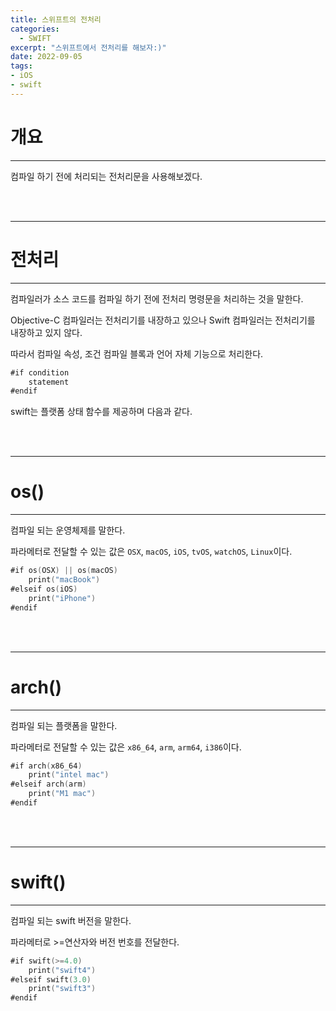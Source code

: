```yaml
---
title: 스위프트의 전처리
categories:
  - SWIFT
excerpt: "스위프트에서 전처리를 해보자:)"
date: 2022-09-05
tags:
- iOS
- swift
---
```




# 개요

---

컴파일 하기 전에 처리되는 전처리문을 사용해보겠다.


<br />
<br />

---

# 전처리

---

컴파일러가 소스 코드를 컴파일 하기 전에 전처리 명령문을 처리하는 것을 말한다.

Objective-C 컴파일러는 전처리기를 내장하고 있으나 Swift 컴파일러는 전처리기를 내장하고 있지 않다.

따라서 컴파일 속성, 조건 컴파일 블록과 언어 자체 기능으로 처리한다.

```swift
#if condition
    statement
#endif
```

swift는 플랫폼 상태 함수를 제공하며 다음과 같다.

<br />
<br />

---

# os()

---

컴파일 되는 운영체제를 말한다.

파라메터로 전달할 수 있는 값은 `OSX`, `macOS`, `iOS`, `tvOS`, `watchOS`, `Linux`이다.

```swift
#if os(OSX) || os(macOS)
    print("macBook")
#elseif os(iOS)
    print("iPhone")
#endif
```

<br />
<br />

---

# arch()

---

컴파일 되는 플랫폼을 말한다.

파라메터로 전달할 수 있는 값은 `x86_64`, `arm`, `arm64`, `i386`이다.


```swift
#if arch(x86_64)
    print("intel mac")
#elseif arch(arm)
    print("M1 mac")
#endif
```

<br />
<br />

---

# swift()

---

컴파일 되는 swift 버전을 말한다.

파라메터로 >=연산자와 버전 번호를 전달한다.


```swift
#if swift(>=4.0)
    print("swift4")
#elseif swift(3.0)
    print("swift3")
#endif
```
